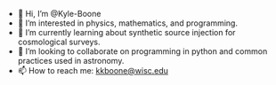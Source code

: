 - 👋 Hi, I’m @Kyle-Boone
- 👀 I’m interested in physics, mathematics, and programming.
- 🌱 I’m currently learning about synthetic source injection for cosmological surveys.
- 💞️ I’m looking to collaborate on programming in python and common practices used in astronomy.
- 📫 How to reach me: kkboone@wisc.edu

<!---
Kyle-Boone/Kyle-Boone is a ✨ special ✨ repository because its `README.md` (this file) appears on your GitHub profile.
You can click the Preview link to take a look at your changes.
--->
